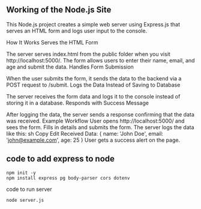 ## Working of the Node.js Site
This Node.js project creates a simple web server using Express.js that serves an HTML form and logs user input to the console.

How It Works
Serves the HTML Form

The server serves index.html from the public folder when you visit http://localhost:5000/.
The form allows users to enter their name, email, and age and submit the data.
Handles Form Submission

When the user submits the form, it sends the data to the backend via a POST request to /submit.
Logs the Data Instead of Saving to Database

The server receives the form data and logs it to the console instead of storing it in a database.
Responds with Success Message

After logging the data, the server sends a response confirming that the data was received.
Example Workflow
User opens http://localhost:5000/ and sees the form.
Fills in details and submits the form.
The server logs the data like this:
sh
Copy
Edit
Received Data: { name: 'John Doe', email: 'john@example.com', age: 25 }
User gets a success alert on the page.



## code to add express to node

```
npm init -y
npm install express pg body-parser cors dotenv

```
code to run server

```
node server.js

```
